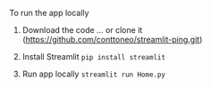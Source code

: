 To run the app locally

1. Download the code
   ... or clone it (https://github.com/conttoneo/streamlit-ping.git)
  
2. Install Streamlit
	`pip install streamlit`

3. Run app locally
	`streamlit run Home.py`

